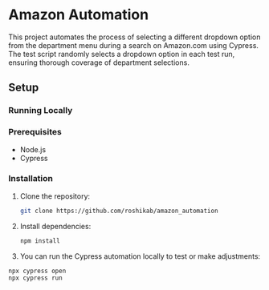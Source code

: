 # Amazon Automation

This project automates the process of selecting a different dropdown option from the department menu during a search on Amazon.com using Cypress. The test script randomly selects a dropdown option in each test run, ensuring thorough coverage of department selections.

## Setup

### Running Locally

### Prerequisites

- Node.js
- Cypress

### Installation

1. Clone the repository:

   ```bash
   git clone https://github.com/roshikab/amazon_automation 
   ```

2. Install dependencies:

   ```bash
   npm install
   ```

3. You can run the Cypress automation locally to test or make adjustments:

```
npx cypress open
npx cypress run
```